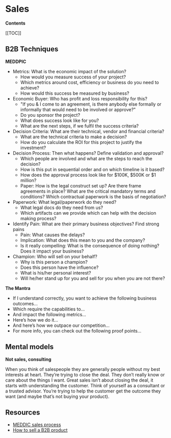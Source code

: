 # Sales

**Contents**

[[TOC]]

## B2B Techniques

**MEDDPIC**

- Metrics: What is the economic impact of the solution?
  - How would you measure success of your project?
  - Which metrics around cost, efficiency or business do you need to achieve?
  - How would this success be measured by business?
- Economic Buyer: Who has profit and loss responsibility for this?
  - "If you & I come to an agreement, is there anybody else formally or informally that would need to be involved or approve?"
  - Do you sponsor the project?
  - What does success look like for you?
  - What are the next steps, if we fulfil the success criteria?
- Decision Criteria: What are their technical, vendor and financial criteria?
  - What are the technical criteria to make a decision?
  - How do you calculate the ROI for this project to justify the investment?
- Decision Process: Then what happens? Define validation and approval?
  - Which people are involved and what are the steps to reach the decision?
  - How is this put in sequential order and on which timeline is it based?
  - How does the approval process look like for $100K, $500K or $1 million?
  - Paper: How is the legal construct set up? Are there frame agreements in place? What are the critical mandatory terms and conditions? Which contractual paperwork is the basis of negotiation?
- Paperwork: What legal/paperwork do they need?
  - What legal docs do they need from us?
  - Which artifacts can we provide which can help with the decision making process?
- Identify Pain: What are their primary business objectives? Find strong pains
  - Pain: What causes the delays?
  - Implication: What does this mean to you and the company?
  - Is it really compelling: What is the consequence of doing nothing? Does it impact your business?
- Champion: Who will sell on your behalf?
  - Why is this person a champion?
  - Does this person have the influence?
  - What is his/her personal interest?
  - Will he/her stand up for you and sell for you when you are not there?

**The Mantra**

- If I understand correctly, you want to achieve the following business outcomes...
- Which require the capabilities to...
- And impact the following metrics...
- Here’s how we do it...
- And here’s how we outpace our competition...
- For more info, you can check out the following proof points...

## Mental models

**Not sales, consulting**

When you think of salespeople they are generally people without my best interests at heart. They’re trying to close the deal. They don’t really know or care about the things I want. Great sales isn’t about closing the deal, it starts with understanding the customer. Think of yourself as a consultant or a trusted advisor. You’re trying to help the customer get the outcome they want (and maybe that’s not buying your product).




## Resources

- [MEDDIC sales process](https://now.iseeit.com/meddic-sales-process-checklist/)
- [How to sell a B2B product](https://news.ycombinator.com/item?id=23052001)
